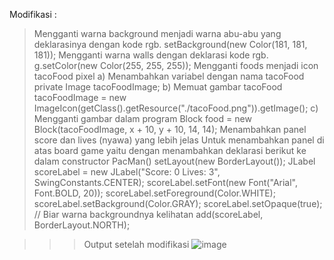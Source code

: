 Modifikasi :
> Mengganti warna background menjadi warna abu-abu yang deklarasinya dengan kode rgb.
    setBackground(new Color(181, 181, 181));
> Mengganti warna walls dengan deklarasi kode rgb.
    g.setColor(new Color(255, 255, 255));
> Mengganti foods menjadi icon tacoFood pixel
    a)	Menambahkan variabel dengan nama tacoFood
        private Image tacoFoodImage;
    b)	Memuat gambar tacoFood
        tacoFoodImage = new ImageIcon(getClass().getResource("./tacoFood.png")).getImage();
    c)	Mengganti gambar dalam program
        Block food = new Block(tacoFoodImage, x + 10, y + 10, 14, 14);
> Menambahkan panel score dan lives (nyawa) yang lebih jelas
    Untuk menambahkan panel di atas board game yaitu dengan menambahkan deklarasi berikut ke dalam constructor PacMan()
    setLayout(new BorderLayout());
    JLabel scoreLabel = new JLabel("Score: 0   Lives: 3", SwingConstants.CENTER);
    scoreLabel.setFont(new Font("Arial", Font.BOLD, 20));
    scoreLabel.setForeground(Color.WHITE);
    scoreLabel.setBackground(Color.GRAY);
    scoreLabel.setOpaque(true); // Biar warna backgroundnya kelihatan
    add(scoreLabel, BorderLayout.NORTH);

>>> Output setelah modifikasi
![image](https://github.com/user-attachments/assets/951a4ea2-fa8b-4894-be0c-142de7ce8283)

